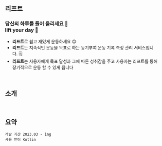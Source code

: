 ## 리프트
### 당신의 하루를 들어 올리세요 🔺 <br> lift your day 🚀

- **리프트**로 쉽고 재밌게 운동하세요 😊
- **리프트**는 지속적인 운동을 목표로 하는 동기부여 운동 기록 측정 관리 서비스입니다. 🗒️
- **리프트**는 사용자에게 목표 달성과 그에 따른 성취감을 주고 사용자는 리프트를 통해 장기적으로 운동 할 수 있게 됩니다


<br>

## 소개




<br>

## 요약
	개발 기간 2023.03 - ing 
	사용 언어 Kotlin
